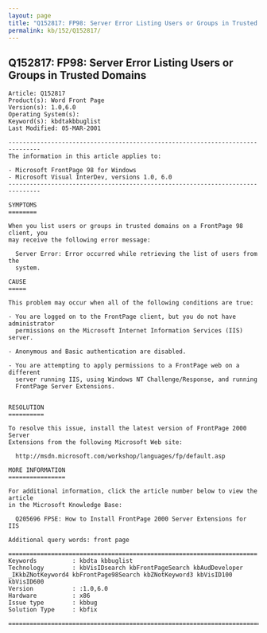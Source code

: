 ```yaml
---
layout: page
title: "Q152817: FP98: Server Error Listing Users or Groups in Trusted Domains"
permalink: kb/152/Q152817/
---
```


## Q152817: FP98: Server Error Listing Users or Groups in Trusted Domains

	Article: Q152817
	Product(s): Word Front Page
	Version(s): 1.0,6.0
	Operating System(s): 
	Keyword(s): kbdtakbbuglist
	Last Modified: 05-MAR-2001
	
	-------------------------------------------------------------------------------
	The information in this article applies to:
	
	- Microsoft FrontPage 98 for Windows 
	- Microsoft Visual InterDev, versions 1.0, 6.0 
	-------------------------------------------------------------------------------
	
	SYMPTOMS
	========
	
	When you list users or groups in trusted domains on a FrontPage 98 client, you
	may receive the following error message:
	
	  Server Error: Error occurred while retrieving the list of users from the
	  system.
	
	CAUSE
	=====
	
	This problem may occur when all of the following conditions are true:
	
	- You are logged on to the FrontPage client, but you do not have administrator
	  permissions on the Microsoft Internet Information Services (IIS) server.
	
	- Anonymous and Basic authentication are disabled.
	
	- You are attempting to apply permissions to a FrontPage web on a different
	  server running IIS, using Windows NT Challenge/Response, and running
	  FrontPage Server Extensions.
	
	
	RESOLUTION
	==========
	
	To resolve this issue, install the latest version of FrontPage 2000 Server
	Extensions from the following Microsoft Web site:
	
	  http://msdn.microsoft.com/workshop/languages/fp/default.asp
	
	MORE INFORMATION
	================
	
	For additional information, click the article number below to view the article
	in the Microsoft Knowledge Base:
	
	  Q205696 FPSE: How to Install FrontPage 2000 Server Extensions for IIS
	
	Additional query words: front page
	
	======================================================================
	Keywords          : kbdta kbbuglist
	Technology        : kbVisIDsearch kbFrontPageSearch kbAudDeveloper _IKkbZNotKeyword4 kbFrontPage98Search kbZNotKeyword3 kbVisID100 kbVisID600
	Version           : :1.0,6.0
	Hardware          : x86
	Issue type        : kbbug
	Solution Type     : kbfix
	
	=============================================================================
	
